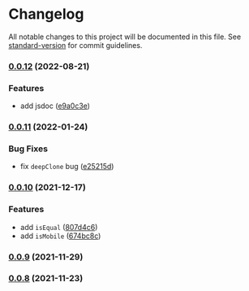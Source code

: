 # Changelog

All notable changes to this project will be documented in this file. See [standard-version](https://github.com/conventional-changelog/standard-version) for commit guidelines.

### [0.0.12](https://github.com/yangss3/utils/compare/v0.0.11...v0.0.12) (2022-08-21)


### Features

* add jsdoc ([e9a0c3e](https://github.com/yangss3/utils/commit/e9a0c3ea16ddff4f5224c4d3ae9397ca0283cdc2))

### [0.0.11](https://github.com/yangss3/utils/compare/v0.0.10...v0.0.11) (2022-01-24)


### Bug Fixes

* fix `deepClone` bug ([e25215d](https://github.com/yangss3/utils/commit/e25215d6ad5c4890e03d09d037a486c90746b3ed))

### [0.0.10](https://github.com/yangss3/utils/compare/v0.0.9...v0.0.10) (2021-12-17)


### Features

* add `isEqual` ([807d4c6](https://github.com/yangss3/utils/commit/807d4c642bf581b8da96183cbc82e7a76d672af9))
* add `isMobile` ([674bc8c](https://github.com/yangss3/utils/commit/674bc8cb146616cc3ec79798ea39452ba04f8623))

### [0.0.9](https://github.com/yangss3/utils/compare/v0.0.8...v0.0.9) (2021-11-29)

### [0.0.8](https://github.com/yangss3/utils/compare/v0.0.7...v0.0.8) (2021-11-23)
